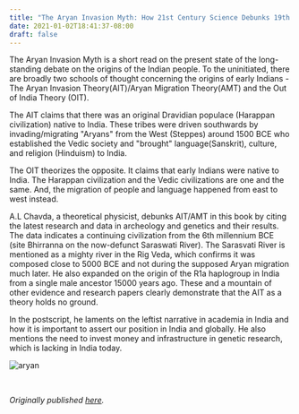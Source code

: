 ```yaml
---
title: "The Aryan Invasion Myth: How 21st Century Science Debunks 19th Century Indology by A.L. Chavda - Review by Abhishek Desikan"
date: 2021-01-02T18:41:37-08:00
draft: false
---
```


The Aryan Invasion Myth is a short read on the present state of the long-standing debate on the origins of the Indian people. To the uninitiated, there are broadly two schools of thought concerning the origins of early Indians - The Aryan Invasion Theory(AIT)/Aryan Migration Theory(AMT) and the Out of India Theory (OIT).

The AIT claims that there was an original Dravidian populace (Harappan civilization) native to India. These tribes were driven southwards by invading/migrating "Aryans" from the West (Steppes) around 1500 BCE who established the Vedic society and "brought" language(Sanskrit), culture, and religion (Hinduism) to India.

The OIT theorizes the opposite. It claims that early Indians were native to India. The Harappan civilization and the Vedic civilizations are one and the same. And, the migration of people and language happened from east to west instead.

A.L Chavda, a theoretical physicist, debunks AIT/AMT in this book by citing the latest research and data in archeology and genetics and their results. The data indicates a continuing civilization from the 6th millennium BCE (site Bhirranna on the now-defunct Saraswati River). The Sarasvati River is mentioned as a mighty river in the Rig Veda, which confirms it was composed close to 5000 BCE and not during the supposed Aryan migration much later. He also expanded on the origin of the R1a haplogroup in India from a single male ancestor 15000 years ago. These and a mountain of other evidence and research papers clearly demonstrate that the AIT as a theory holds no ground.

In the postscript, he laments on the leftist narrative in academia in India and how it is important to assert our position in India and globally. He also mentions the need to invest money and infrastructure in genetic research, which is lacking in India today.

![aryan](/aryan.jpg)

&nbsp;&nbsp;

*Originally published [here](https://www.goodreads.com/review/show/3736950263).*